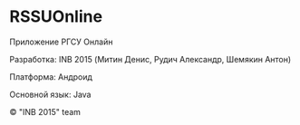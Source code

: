 # RSSUOnline
Приложение РГСУ Онлайн

Разработка: INB 2015 (Митин Денис, Рудич Александр, Шемякин Антон)

Платформа: Андроид

Основной язык: Java

© "INB 2015" team
